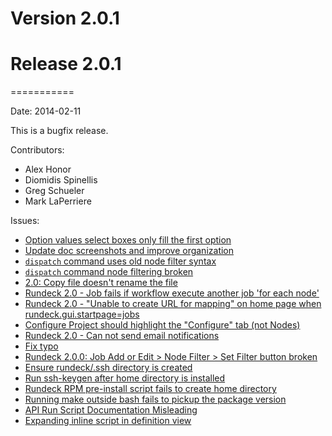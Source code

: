 # Version 2.0.1

# Release 2.0.1

===========

Date: 2014-02-11

This is a bugfix release.

Contributors:

- Alex Honor
- Diomidis Spinellis
- Greg Schueler
- Mark LaPerriere

Issues:

- [Option values select boxes only fill the first option](https://github.com/rundeck/rundeck/issues/654)
- [Update doc screenshots and improve organization](https://github.com/rundeck/rundeck/issues/652)
- [`dispatch` command uses old node filter syntax](https://github.com/rundeck/rundeck/issues/651)
- [`dispatch` command node filtering broken](https://github.com/rundeck/rundeck/issues/647)
- [2.0: Copy file doesn't rename the file](https://github.com/rundeck/rundeck/issues/646)
- [Rundeck 2.0 - Job fails if workflow execute another job 'for each node'](https://github.com/rundeck/rundeck/issues/641)
- [Rundeck 2.0 - "Unable to create URL for mapping" on home page when rundeck.gui.startpage=jobs](https://github.com/rundeck/rundeck/issues/639)
- [Configure Project should highlight the "Configure" tab (not Nodes)](https://github.com/rundeck/rundeck/issues/638)
- [Rundeck 2.0 - Can not send email notifications](https://github.com/rundeck/rundeck/issues/637)
- [Fix typo](https://github.com/rundeck/rundeck/pull/635)
- [Rundeck 2.0.0: Job Add or Edit > Node Filter > Set Filter button broken](https://github.com/rundeck/rundeck/issues/634)
- [Ensure rundeck/.ssh directory is created](https://github.com/rundeck/rundeck/pull/633)
- [Run ssh-keygen after home directory is installed](https://github.com/rundeck/rundeck/pull/632)
- [Rundeck RPM pre-install script fails to create home directory](https://github.com/rundeck/rundeck/issues/631)
- [Running make outside bash fails to pickup the package version](https://github.com/rundeck/rundeck/issues/624)
- [API Run Script Documentation Misleading](https://github.com/rundeck/rundeck/issues/596)
- [Expanding inline script in definition view](https://github.com/rundeck/rundeck/issues/593)

